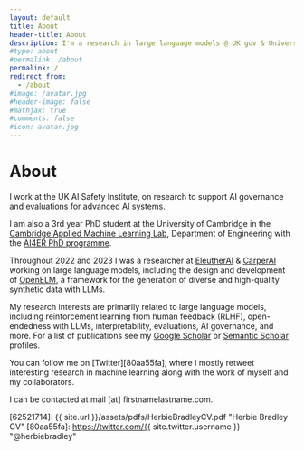 ```yaml
---
layout: default
title: About
header-title: About
description: I'm a research in large language models @ UK gov & University of Cambridge
#type: about
#permalink: /about
permalink: /
redirect_from:
  - /about
#image: /avatar.jpg
#header-image: false
#mathjax: true
#comments: false
#icon: avatar.jpg
---
```


# About
<!-- {% marginfigure_left 'mn-id-whatever' 'assets/img/portrait_photo.jpg' 'Herbie Bradley<br>Test' %} -->
I work at the UK AI Safety Institute, on research to support AI governance and evaluations for advanced AI systems.

I am also a 3rd year PhD student at the University of Cambridge in the [Cambridge Applied Machine Learning Lab](https://caml-lab.com/), Department of Engineering with the [AI4ER PhD programme][ai4er].

Throughout 2022 and 2023 I was a researcher at [EleutherAI](https://www.eleuther.ai/) & [CarperAI](http://carper.ai/) working on large language models, including the design and development of [OpenELM](https://github.com/CarperAI/OpenELM), a framework for the generation of diverse and high-quality synthetic data with LLMs.

My research interests are primarily related to large language models, including reinforcement learning from human feedback (RLHF), open-endedness with LLMs, interpretability, evaluations, AI governance, and more. For a list of publications see my [Google Scholar](https://scholar.google.com/citations?user=oQ0HzPcAAAAJ&hl=en) or [Semantic Scholar](https://www.semanticscholar.org/author/Herbie-Bradley/2070768742) profiles.

You can follow me on [Twitter][80aa55fa], where I mostly retweet interesting research in machine learning along with the work of myself and my collaborators.

I can be contacted at mail [at] firstnamelastname.com.

  [ai4er]: https://ai4er-cdt.esc.cam.ac.uk/ "AI for the study of Environmental Risks CDT"
  [62521714]: {{ site.url }}/assets/pdfs/HerbieBradleyCV.pdf "Herbie Bradley CV"
  [80aa55fa]: https://twitter.com/{{ site.twitter.username }} "@herbiebradley"
